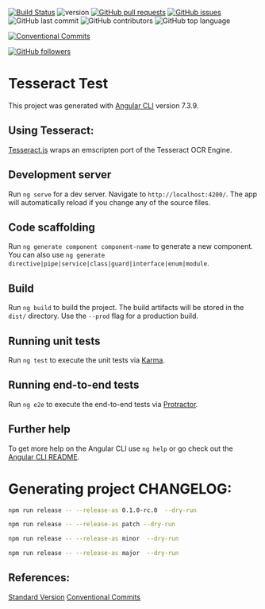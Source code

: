 [![Build Status](https://travis-ci.org/danielso2007/tesseract_test.svg?branch=master)](https://travis-ci.org/danielso2007/tesseract_test)
![version](https://img.shields.io/badge/version-0.1.0-blue.svg)
[![GitHub pull requests](https://img.shields.io/github/issues-pr-raw/danielso2007/tesseract_test.svg)](https://github.com/danielso2007/tesseract_test/pulls)
[![GitHub issues](https://img.shields.io/github/issues/danielso2007/tesseract_test.svg)](https://github.com/danielso2007/tesseract_test/issues?q=is%3Aopen+is%3Aissue)
![GitHub last commit](https://img.shields.io/github/last-commit/danielso2007/tesseract_test.svg)
![GitHub contributors](https://img.shields.io/github/contributors/danielso2007/tesseract_test.svg)
![GitHub top language](https://img.shields.io/github/languages/top/danielso2007/tesseract_test.svg)

[![Conventional Commits](https://img.shields.io/badge/Conventional%20Commits-1.0.0-yellow.svg)](https://conventionalcommits.org)

[![GitHub followers](https://img.shields.io/github/followers/danielso2007.svg?label=Follow&style=social)](https://github.com/danielso2007?tab=followers)

# Tesseract Test

This project was generated with [Angular CLI](https://github.com/angular/angular-cli) version 7.3.9.

## Using Tesseract:

[Tesseract.js](https://github.com/naptha/tesseract.js#tesseractjs) wraps an emscripten port of the Tesseract OCR Engine.

## Development server

Run `ng serve` for a dev server. Navigate to `http://localhost:4200/`. The app will automatically reload if you change any of the source files.

## Code scaffolding

Run `ng generate component component-name` to generate a new component. You can also use `ng generate directive|pipe|service|class|guard|interface|enum|module`.

## Build

Run `ng build` to build the project. The build artifacts will be stored in the `dist/` directory. Use the `--prod` flag for a production build.

## Running unit tests

Run `ng test` to execute the unit tests via [Karma](https://karma-runner.github.io).

## Running end-to-end tests

Run `ng e2e` to execute the end-to-end tests via [Protractor](http://www.protractortest.org/).

## Further help

To get more help on the Angular CLI use `ng help` or go check out the [Angular CLI README](https://github.com/angular/angular-cli/blob/master/README.md).

# Generating project CHANGELOG:

```sh
npm run release -- --release-as 0.1.0-rc.0  --dry-run

npm run release -- --release-as patch --dry-run

npm run release -- --release-as minor  --dry-run

npm run release -- --release-as major  --dry-run
```

## References:

[Standard Version](https://github.com/conventional-changelog/standard-version/blob/master/README.md)
[Conventional Commits](https://www.conventionalcommits.org/en/v1.0.0-beta.2/)
